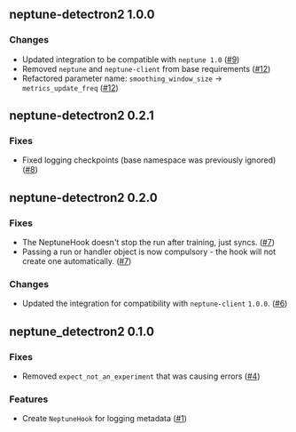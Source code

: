 ## neptune-detectron2 1.0.0

### Changes
- Updated integration to be compatible with `neptune 1.0` ([#9](https://github.com/neptune-ai/neptune-detectron2/pull/9))
- Removed `neptune` and `neptune-client` from base requirements ([#12](https://github.com/neptune-ai/neptune-detectron2/pull/12))
- Refactored parameter name: `smoothing_window_size` -> `metrics_update_freq` ([#12](https://github.com/neptune-ai/neptune-detectron2/pull/12))

## neptune-detectron2 0.2.1

### Fixes
- Fixed logging checkpoints (base namespace was previously ignored) ([#8](https://github.com/neptune-ai/neptune-detectron2/pull/8))


## neptune-detectron2 0.2.0

### Fixes
- The NeptuneHook doesn't stop the run after training, just syncs. ([#7](https://github.com/neptune-ai/neptune-detectron2/pull/7))
- Passing a run or handler object is now compulsory - the hook will not create one automatically. ([#7](https://github.com/neptune-ai/neptune-detectron2/pull/7))

### Changes
- Updated the integration for compatibility with `neptune-client` `1.0.0`. ([#6](https://github.com/neptune-ai/neptune-detectron2/pull/6))

## neptune_detectron2 0.1.0

### Fixes
- Removed `expect_not_an_experiment` that was causing errors ([#4](https://github.com/neptune-ai/neptune-detectron2/pull/4))

### Features
- Create `NeptuneHook` for logging metadata ([#1](https://github.com/neptune-ai/neptune-detectron2/pull/1))
